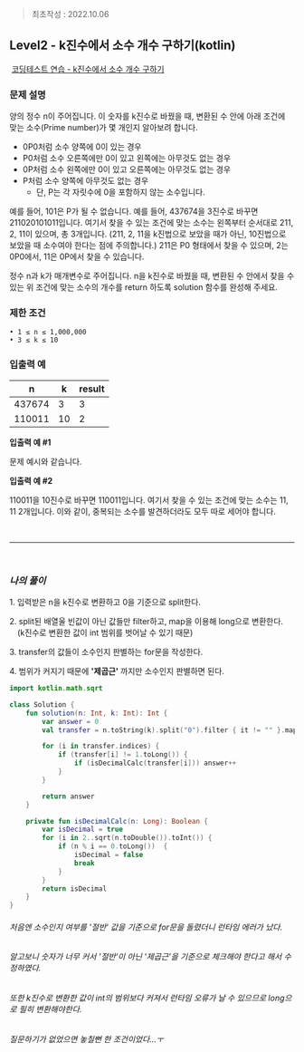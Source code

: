 > 최초작성 : 2022.10.06

## ******Level2 - k진수에서 소수 개수 구하기****(kotlin)**

 [코딩테스트 연습 - k진수에서 소수 개수 구하기](https://school.programmers.co.kr/learn/courses/30/lessons/92335)

### 문제 설명
양의 정수 n이 주어집니다. 이 숫자를 k진수로 바꿨을 때, 변환된 수 안에 아래 조건에 맞는 소수(Prime number)가 몇 개인지 알아보려 합니다.

* 0P0처럼 소수 양쪽에 0이 있는 경우
* P0처럼 소수 오른쪽에만 0이 있고 왼쪽에는 아무것도 없는 경우
* 0P처럼 소수 왼쪽에만 0이 있고 오른쪽에는 아무것도 없는 경우
* P처럼 소수 양쪽에 아무것도 없는 경우
    * 단, P는 각 자릿수에 0을 포함하지 않는 소수입니다.

예를 들어, 101은 P가 될 수 없습니다.
예를 들어, 437674을 3진수로 바꾸면 211020101011입니다. 여기서 찾을 수 있는 조건에 맞는 소수는 왼쪽부터 순서대로 211, 2, 11이 있으며, 총 3개입니다.
(211, 2, 11을 k진법으로 보았을 때가 아닌, 10진법으로 보았을 때 소수여야 한다는 점에 주의합니다.) 
211은 P0 형태에서 찾을 수 있으며, 2는 0P0에서, 11은 0P에서 찾을 수 있습니다.

정수 n과 k가 매개변수로 주어집니다. n을 k진수로 바꿨을 때, 변환된 수 안에서 찾을 수 있는 위 조건에 맞는 소수의 개수를 return 하도록 solution 함수를 완성해 주세요.

### 제한 조건
	• 1 ≤ n ≤ 1,000,000
	• 3 ≤ k ≤ 10

### ​입출력 예
| n      | k  | result |
|--------|----|--------|
| 437674 | 3  | 3      |
| 110011 | 10 | 2      |

**입출력 예 #1**

문제 예시와 같습니다.

**입출력 예 #2**

110011을 10진수로 바꾸면 110011입니다. 여기서 찾을 수 있는 조건에 맞는 소수는 11, 11 2개입니다. 이와 같이, 중복되는 소수를 발견하더라도 모두 따로 세어야 합니다.

<br>

---

<br>

### _**나의 풀이**_

1\. 입력받은 n을 k진수로 변환하고 0을 기준으로 split한다.

2\. split된 배열울 빈값이 아닌 값들만 filter하고, map을 이용해 long으로 변환한다.
<br>　(k진수로 변환한 값이 int 범위를 벗어날 수 있기 때문)

3\. transfer의 값들이 소수인지 판별하는 for문을 작성한다.

4\. 범위가 커지기 때문에 **'제곱근'** 까지만 소수인지 판별하면 된다.

```kt
import kotlin.math.sqrt

class Solution {
    fun solution(n: Int, k: Int): Int {
        var answer = 0
        val transfer = n.toString(k).split("0").filter { it != "" }.map {it.toLong()}

        for (i in transfer.indices) {
            if (transfer[i] != 1.toLong()) {
                if (isDecimalCalc(transfer[i])) answer++
            }
        }

        return answer
    }

    private fun isDecimalCalc(n: Long): Boolean {
        var isDecimal = true
        for (i in 2..sqrt(n.toDouble()).toInt()) {
            if (n % i == 0.toLong())  {
                isDecimal = false
                break
            }
        }
        return isDecimal
    }
}
```

###### 처음엔 소수인지 여부를 '절반' 값을 기준으로 for문을 돌렸더니 런타임 에러가 났다.
###### 알고보니 숫자가 너무 커서 '절반'이 아닌 '제곱근'을 기준으로 체크해야 한다고 해서 수정하였다.
###### 또한 k진수로 변환한 값이 int의 범위보다 커져서 런타임 오류가 날 수 있으므로 long으로 필히 변환해야한다.
###### 질문하기가 없었으면 놓칠뻔 한 조건이었다...ㅜ